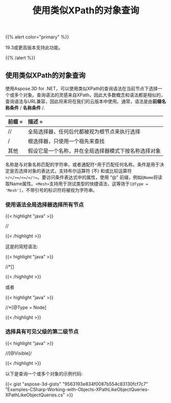 ﻿---
title: 使用类似XPath的对象查询
type: docs
weight: 120
url: /zh/net/work-with-xpath-like-object-queries/
description: 使用Aspose.3D for .NET，可以使用类似XPath的查询语法在当前节点下选择一个或多个对象。查询语法的灵感来自XPath，因此大多数概念和语法都是相似的，查询语法与URL兼容，因此将来将在我们的云版本中使用。
---
{{% alert color="primary" %}} 

19.3或更高版本支持此功能。

{{% /alert %}} 
## **使用类似XPath的对象查询**
使用Aspose.3D for .NET，可以使用类似XPath的查询语法在当前节点下选择一个或多个对象。查询语法的灵感来自XPath，因此大多数概念和语法都是相似的，查询语法与URL兼容，因此将来将在我们的云版本中使用。通常，语法是由**前缀名称条件** / **名称条件** /.

|**前缀 =**|**描述 =**|
|:- |:- |
|// |全局选择器，任何后代都被视为根节点来执行选择|
|/|根选择器，只使用一个祖先来查找|
|其他|假设它是一个名称，并在全局选择器模式下按名称选择对象|
名称是与对象名称匹配的字符串，或者通配符`*`用于匹配任何名称。条件是用于决定是否选择对象的表达式，支持布尔运算符 (不) 和或比较运算符`>/</>=/<=/=/!=`。要访问条件表达式中的属性，使用 “@” 前缀，例如`@Name`将读取Name属性。`<Mesh>`支持用于测试类型的快捷语法，这等效于`[@Type = 'Mesh']`，不带引号的标识符将被视为字符串。
### **使用语法全局选择器选择所有节点**
{{< highlight "java" >}}

 //<Node>

{{< /highlight >}}

这是的简短语法:

{{< highlight "java" >}}

 //*[<Node>]

{{< /highlight >}}

或者

{{< highlight "java" >}}

 //*[@Type = Node]

{{< /highlight >}}
### **选择具有可见父级的第二级节点**
{{< highlight "java" >}}

 //<Node>[@Visible]/<Node>

{{< /highlight >}}

以下是查询一个或多个对象的示例代码:

{{< gist "aspose-3d-gists" "9563193e834f0087b554c83130fcf7c7" "Examples-CSharp-Working-with-Objects-XPathLikeObjectQueries-XPathLikeObjectQueries.cs" >}}
